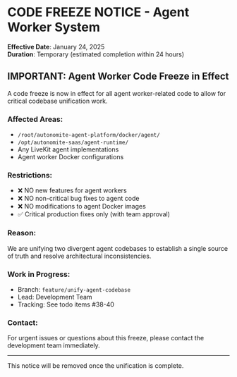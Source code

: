 # CODE FREEZE NOTICE - Agent Worker System

**Effective Date**: January 24, 2025  
**Duration**: Temporary (estimated completion within 24 hours)

## IMPORTANT: Agent Worker Code Freeze in Effect

A code freeze is now in effect for all agent worker-related code to allow for critical codebase unification work.

### Affected Areas:
- `/root/autonomite-agent-platform/docker/agent/`
- `/opt/autonomite-saas/agent-runtime/`
- Any LiveKit agent implementations
- Agent worker Docker configurations

### Restrictions:
- ❌ NO new features for agent workers
- ❌ NO non-critical bug fixes to agent code
- ❌ NO modifications to agent Docker images
- ✅ Critical production fixes only (with team approval)

### Reason:
We are unifying two divergent agent codebases to establish a single source of truth and resolve architectural inconsistencies.

### Work in Progress:
- Branch: `feature/unify-agent-codebase`
- Lead: Development Team
- Tracking: See todo items #38-40

### Contact:
For urgent issues or questions about this freeze, please contact the development team immediately.

---
This notice will be removed once the unification is complete.